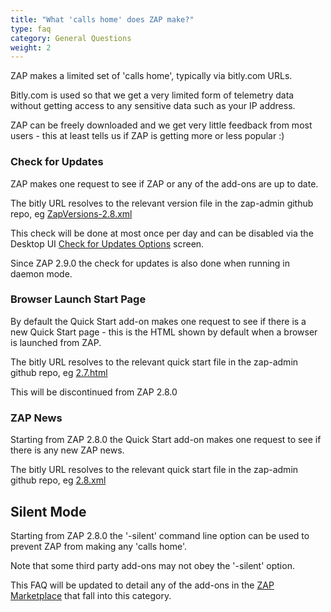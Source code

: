 ```yaml
---
title: "What 'calls home' does ZAP make?"
type: faq
category: General Questions
weight: 2
---
```


ZAP makes a limited set of 'calls home', typically via bitly.com URLs.

Bitly.com is used so that we get a very limited form of telemetry data without
getting access to any sensitive data such as your IP address.

ZAP can be freely downloaded and we get very little feedback from most users -
this at least tells us if ZAP is getting more or less popular :)

###  Check for Updates

ZAP makes one request to see if ZAP or any of the add-ons are up to date.

The bitly URL resolves to the relevant version file in the zap-admin github
repo, eg [ZapVersions-2.8.xml](https://github.com/zaproxy/zap-admin/blob/master/ZapVersions-2.8.xml)

This check will be done at most once per day and can be disabled via the
Desktop UI [Check for Updates Options](/docs/desktop/ui/dialogs/options/checkforupdates/) screen.

Since ZAP 2.9.0 the check for updates is also done when running in daemon mode.

###  Browser Launch Start Page

By default the Quick Start add-on makes one request to see if there is a new
Quick Start page - this is the HTML shown by default when a browser is
launched from ZAP.

The bitly URL resolves to the relevant quick start file in the zap-admin
github repo, eg [2.7.html](https://github.com/zaproxy/zap-admin/blob/master/files/launch/2.7.html)

This will be discontinued from ZAP 2.8.0

###  ZAP News

Starting from ZAP 2.8.0 the Quick Start add-on makes one request to see if
there is any new ZAP news.

The bitly URL resolves to the relevant quick start file in the zap-admin
github repo, eg [2.8.xml](https://github.com/zaproxy/zap-admin/blob/master/files/news/2_8.xml)

##  Silent Mode

Starting from ZAP 2.8.0 the '-silent' command line option can be used to prevent ZAP from making any 'calls home'.

Note that some third party add-ons may not obey the '-silent' option.

This FAQ will be updated to detail any of the add-ons in the [ZAP Marketplace](/addons/)
that fall into this category.
